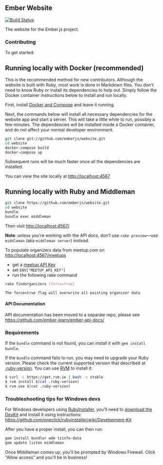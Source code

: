 ## Ember Website
[![Build Status](https://travis-ci.org/emberjs/website.svg?branch=master)](https://travis-ci.org/emberjs/website)

The website for the Ember.js project.

### Contributing

To get started:

## Running locally with Docker (recommended)

This is the recommended method for new contributors.
Although the website is built with Ruby, most work is done in Markdown files.
You don't need to know Ruby or install its dependencies to help out. Simply follow
the Docker container instructions below to install and run locally.

First, install [Docker and Compose](https://store.docker.com/search?offering=community&type=edition) and leave it running.

Next, the commands below will install all necessary dependencies for the website
app and start a server. This will take a little while to run,
possibly a few minutes. The dependencies will be installed inside a Docker
container, and do not affect your normal developer environment. 

```sh
git clone git://github.com/emberjs/website.git
cd website
docker-compose build
docker-compose up
```
Subsequent runs will be much faster once all the dependencies are installed. 

You can view the site locally at [http://localhost:4567](http://localhost:4567)

## Running locally with Ruby and Middleman

``` sh
git clone https://github.com/emberjs/website.git
cd website
bundle
bundle exec middleman
```

Then visit [http://localhost:4567/](http://localhost:4567/)

**Note**: unless you're working with the API docs, don't use `rake preview`—use `middleman` (aka `middleman server`) instead.

To populate organizers data from meetup.com on [http://localhost:4567/meetups](http://localhost:4567/meetups)

  * get a [meetup API Key](https://secure.meetup.com/meetup_api/key/)
  * set `ENV["MEETUP_API_KEY"]`
  * run the following rake command

``` sh
rake findorganizers [force=true]

The force=true flag will overwrite all existing organizer data
```

#### API Documentation

API documentation has been moved to a separate repo, please see https://github.com/ember-learn/ember-api-docs/

### Requirements

If the `bundle` command is not found, you can install it with `gem install bundle`.

If the `bundle` command fails to run, you may need to upgrade your Ruby version. Please check the current supported version that described at [.ruby-version](https://github.com/emberjs/website/blob/master/.ruby-version).
You can use [RVM](https://rvm.io/) to install it:

``` sh
$ curl -L https://get.rvm.io | bash -s stable
$ rvm install $(cat .ruby-version)
$ rvm use $(cat .ruby-version)
```

### Troubleshooting tips for Windows devs

For Windows developers using [RubyInstaller](http://rubyinstaller.org/), you'll need to [download the DevKit](http://rubyinstaller.org/downloads) and install it using instructions:
https://github.com/oneclick/rubyinstaller/wiki/Development-Kit

After you have a proper install, you can then run:
``` sh
gem install bundler wdm tzinfo-data
gem update listen middleman
```

Once Middleman comes up, you'll be prompted by Windows Firewall. Click "Allow access" and you'll be in business!
